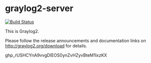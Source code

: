 # graylog2-server

[![Build Status](https://secure.travis-ci.org/Graylog2/graylog2-server.png?branch=020)](http://travis-ci.org/Graylog2/graylog2-server)

This is Graylog2.

Please follow the release announcements and documentation links on http://graylog2.org/download for details.

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
